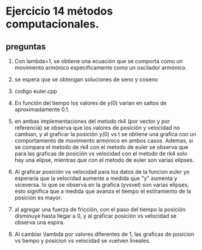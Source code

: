 # Ejercicio 14 métodos computacionales.
## preguntas
1. Con lambda=1, se obtiene una ecuación que se comporta como un movimiento armónico especificamente como un oscilador armónico.

2. se espera que se obtengan soluciones de seno y coseno

3. codigo euler.cpp

4. En función del tiempo los valores de y(0) varian en saltos de aproximadamente 0.1. 

5. en ambas implementaciones del metodo rk4 (por vector y por referencia) se observa que los valores de posición y velocidad no cambian, y al graficar la posición y(0) vs t se obtiene una grafica con un comportamiento de movimiento armónico en ambos casos. Ademas, si se compara el metodo de rk4 con el metodo de euler se observa que para las graficas de posición vs velocidad con el metodo de rk4 solo hay una elipse, mientras que con el metodo de euler son varias elipses.

6. Al graficar posición vs velocidad para los datos de la funcion euler yo esperaria que la velocidad aumente a medida que "y" aumenta y viceversa. lo que se observa en la grafica (yvsvel) son varias elipses, esto significa que a medida que avanza el tiempo el estiramiento de la posicion es mayor. 

7. al agregar una fuerza de fricción, con el paso del tiempo la posición disminuye hasta llegar a 0, y al graficar posición vs velocidad se observa una espira. 

8. Al cambiar \lambda por valores diferentes de 1, las graficas de posicion vs tiempo y posicion vs velocidad se vuelven lineales.

